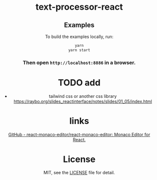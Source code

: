 <p align="center"> 

<h1 align="center">text-processor-react</h1>

<div align="center">
 
## Examples

To build the examples locally, run:

```bash
yarn
yarn start
```

### Then open `http://localhost:8886` in a browser.
 
# TODO add
- tailwind css or another css library https://raybo.org/slides_reactinterface/notes/slides/01_05/index.html
# links
[GitHub - react-monaco-editor/react-monaco-editor: Monaco Editor for React.](https://github.com/react-monaco-editor/react-monaco-editor)
# License

MIT, see the [LICENSE](/LICENSE.md) file for detail.
